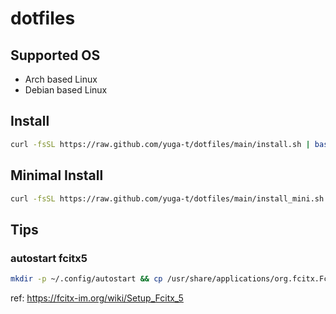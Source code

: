 # dotfiles

## Supported OS

- Arch based Linux
- Debian based Linux

## Install

```bash
curl -fsSL https://raw.github.com/yuga-t/dotfiles/main/install.sh | bash
```

## Minimal Install

```bash
curl -fsSL https://raw.github.com/yuga-t/dotfiles/main/install_mini.sh | bash
```

## Tips

### autostart fcitx5

```bash
mkdir -p ~/.config/autostart && cp /usr/share/applications/org.fcitx.Fcitx5.desktop ~/.config/autostart
```

ref: https://fcitx-im.org/wiki/Setup_Fcitx_5 

